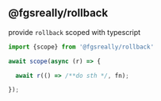 ## @fgsreally/rollback

provide `rollback` scoped with typescript

```ts
import {scope} from '@fgsreally/rollback'

await scope(async (r) => {

  await r(() => /**do sth */, fn);

});
```
